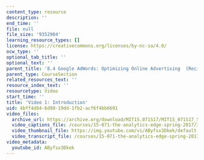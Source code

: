 ```yaml
---
content_type: resource
description: ''
end_time: ''
file: null
file_size: '9352904'
learning_resource_types: []
license: https://creativecommons.org/licenses/by-nc-sa/4.0/
ocw_type: ''
optional_tab_title: ''
optional_text: ''
parent_title: '8.4 Google AdWords: Optimizing Online Advertising  (Recitation)'
parent_type: CourseSection
related_resources_text: ''
resource_index_text: ''
resourcetype: Video
start_time: ''
title: 'Video 1: Introduction'
uid: 4bff4d84-6d90-19dd-1fb2-acf6f4bb6691
video_files:
  archive_url: https://archive.org/download/MIT15.071S17/MIT15_071S17_Session_8.4.02_300k.mp4
  video_captions_file: /courses/15-071-the-analytics-edge-spring-2017/3618d19d614155849ae444dfa49ffc9f_AByfsx3Dkek.vtt
  video_thumbnail_file: https://img.youtube.com/vi/AByfsx3Dkek/default.jpg
  video_transcript_file: /courses/15-071-the-analytics-edge-spring-2017/e89771d12479e8087466a15266ca9870_AByfsx3Dkek.pdf
video_metadata:
  youtube_id: AByfsx3Dkek
---
```

